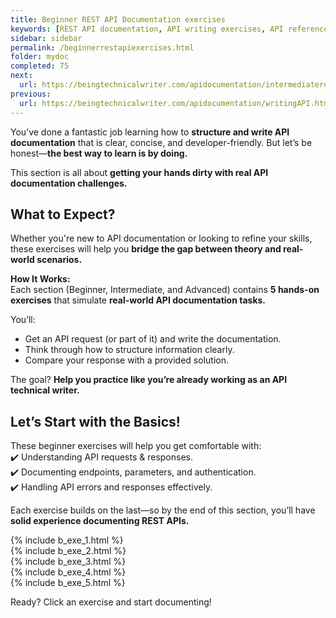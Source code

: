 ```yaml
---
title: Beginner REST API Documentation exercises
keywords: [REST API documentation, API writing exercises, API reference, API documentation practice, API documentation test, API writing test, Technical Writing API exercises, API documentation challenges, API documentation best practices, hands-on API documentation]
sidebar: sidebar
permalink: /beginnerrestapiexercises.html
folder: mydoc
completed: 75
next:
  url: https://beingtechnicalwriter.com/apidocumentation/intermediaterestapiexercises.html
previous:
  url: https://beingtechnicalwriter.com/apidocumentation/writingAPI.html
---
```


You’ve done a fantastic job learning how to **structure and write API documentation** that is clear, concise, and developer-friendly. But let’s be honest—**the best way to learn is by doing.**  

This section is all about **getting your hands dirty with real API documentation challenges.**  

## What to Expect?  
Whether you're new to API documentation or looking to refine your skills, these exercises will help you **bridge the gap between theory and real-world scenarios.**  

**How It Works:**  
Each section (Beginner, Intermediate, and Advanced) contains **5 hands-on exercises** that simulate **real-world API documentation tasks.**  

You’ll:  
- Get an API request (or part of it) and write the documentation.  
- Think through how to structure information clearly.
- Compare your response with a provided solution.

The goal? **Help you practice like you’re already working as an API technical writer.**  

## Let’s Start with the Basics!  
These beginner exercises will help you get comfortable with:  
✔️ Understanding API requests & responses.  
✔️ Documenting endpoints, parameters, and authentication.  
✔️ Handling API errors and responses effectively. 

<script async src="https://pagead2.googlesyndication.com/pagead/js/adsbygoogle.js?client=ca-pub-7149683584202371"
     crossorigin="anonymous"></script>
<!-- AddTitleOne -->
<ins class="adsbygoogle"
     style="display:block"
     data-ad-client="ca-pub-7149683584202371"
     data-ad-slot="7422872052"
     data-ad-format="auto"
     data-full-width-responsive="true"></ins>
<script>
     (adsbygoogle = window.adsbygoogle || []).push({});
</script>

Each exercise builds on the last—so by the end of this section, you’ll have **solid experience documenting REST APIs.**  

{% include b_exe_1.html %} <br>
{% include b_exe_2.html %} <br>
{% include b_exe_3.html %} <br>
{% include b_exe_4.html %} <br>
{% include b_exe_5.html %}  

Ready? Click an exercise and start documenting!  
